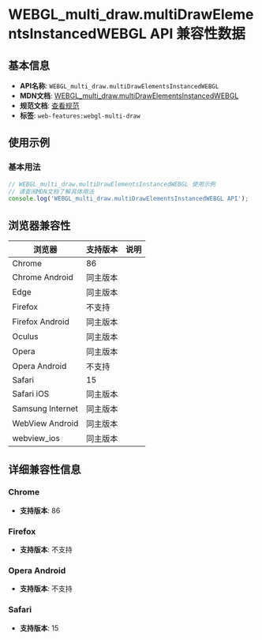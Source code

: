 # WEBGL_multi_draw.multiDrawElementsInstancedWEBGL API 兼容性数据

## 基本信息

- **API名称**: `WEBGL_multi_draw.multiDrawElementsInstancedWEBGL`
- **MDN文档**: [WEBGL_multi_draw.multiDrawElementsInstancedWEBGL](https://developer.mozilla.org/docs/Web/API/WEBGL_multi_draw/multiDrawElementsInstancedWEBGL)
- **规范文档**: [查看规范](https://registry.khronos.org/webgl/extensions/WEBGL_multi_draw/)
- **标签**: `web-features:webgl-multi-draw`

## 使用示例

### 基本用法

```javascript
// WEBGL_multi_draw.multiDrawElementsInstancedWEBGL 使用示例
// 请查阅MDN文档了解具体用法
console.log('WEBGL_multi_draw.multiDrawElementsInstancedWEBGL API');
```

## 浏览器兼容性

| 浏览器 | 支持版本 | 说明 |
|--------|----------|------|
| Chrome | 86 |  |
| Chrome Android | 同主版本 |  |
| Edge | 同主版本 |  |
| Firefox | 不支持 |  |
| Firefox Android | 同主版本 |  |
| Oculus | 同主版本 |  |
| Opera | 同主版本 |  |
| Opera Android | 不支持 |  |
| Safari | 15 |  |
| Safari iOS | 同主版本 |  |
| Samsung Internet | 同主版本 |  |
| WebView Android | 同主版本 |  |
| webview_ios | 同主版本 |  |

## 详细兼容性信息

### Chrome

- **支持版本**: 86

### Firefox

- **支持版本**: 不支持

### Opera Android

- **支持版本**: 不支持

### Safari

- **支持版本**: 15

